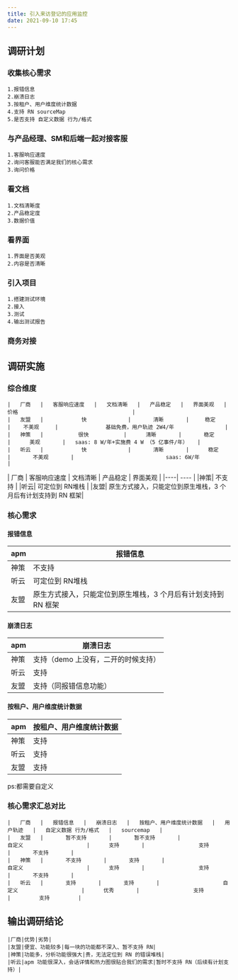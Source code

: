 ```yaml
---
title: 引入来访登记的应用监控
date: 2021-09-10 17:45
---
```

## 调研计划

### 收集核心需求
    1.报错信息
    2.崩溃日志
    3.按租户、用户维度统计数据
    4.支持 RN sourceMap
    5.是否支持 自定义数据 行为/格式
### 与产品经理、SM和后端一起对接客服
    1.客服响应速度
    2.询问客服能否满足我们的核心需求
    3.询问价格
### 看文档
    1.文档清晰度
    2.产品稳定度
    3.数据价值
### 看界面
    1.界面是否美观
    2.内容是否清晰
### 引入项目
    1.搭建测试环境
    2.接入
    3.测试
    4.输出测试报告
### 商务对接

## 调研实施

### 综合维度
```table
|   厂商   |   客服响应速度   |   文档清晰   |   产品稳定   |   界面美观   |                                    价格                                    |        
|   友盟   |            快             |       清晰       |     稳定     |    不美观     |               基础免费，用户轨迹 2W4/年                |      
|   神策   |           很快           |      清晰       |       稳定       |      美观       |   saas: 8 W/年+实施费 4 W （5 亿事件/年）   |    
|   听云   |            快             |       清晰       |      稳定       |       不美观       |                             saas: 6W/年                             |          
```

|   厂商   |   客服响应速度   |   文档清晰   |   产品稳定   |   界面美观   | 
|----| ---- |
|神策|  不支持 |
|听云| 可定位到 RN堆栈 | 
|友盟| 原生方式接入，只能定位到原生堆栈，3 个月后有计划支持到 RN 框架|

### 核心需求
#### 报错信息
|apm| 报错信息|
|----| ---- |
|神策|  不支持 |
|听云| 可定位到 RN堆栈 | 
|友盟| 原生方式接入，只能定位到原生堆栈，3 个月后有计划支持到 RN 框架|

#### 崩溃日志

|apm|崩溃日志|
|----| ---- |
|神策| 支持（demo 上没有，二开的时候支持） |
|听云| 支持 | 
|友盟| 支持（同报错信息功能）|

####  按租户、用户维度统计数据

|apm| 按租户、用户维度统计数据|
|----| ---- |
|神策| 支持 |
|听云| 支持 | 
|友盟| 支持 |

ps:都需要自定义

### 核心需求汇总对比
```table
|   厂商   |   报错信息   |   崩溃日志   |   按租户、用户维度统计数据   |   用户轨迹   |   自定义数据 行为/格式   |   sourcemap   |   
|   友盟   |       暂不支持       |       暂不支持       |                    自定义                    |      支持       |                 支持                  |       不支持       |   
|   神策   |       不支持       |       支持       |                    自定义                    |      支持       |                 支持                  |       不支持       |   
|   听云   |       支持       |       支持       |                    自定义                    |      优秀       |                 支持                  |         支持         |   
```

## 输出调研结论
```table
|厂商|优势|劣势|
|友盟|便宜、功能较多|每一块的功能都不深入、暂不支持 RN|
|神策|功能多，分析功能很强大|贵，无法定位到 RN 的错误堆栈|
|听云|apm 功能很深入，会话详情和热力图很贴合我们的需求|暂时不支持 RN（后续有计划支持）|
```
